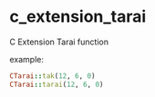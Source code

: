 # c_extension_tarai

C Extension Tarai function

example:

```ruby
CTarai::tak(12, 6, 0)
CTarai::tarai(12, 6, 0)
```
